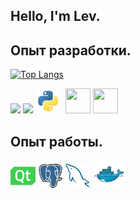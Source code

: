 ## Hello, I'm Lev.
## Опыт разработки.

[![Top Langs](https://github-readme-stats.vercel.app/api/top-langs/?username=leontartykov&layout=compact&hide=tex,PLpgSQL,Makefile,QMake,MATLAB&theme=tokyonight&langs_count=6)](https://github.com/leontartykov/github-readme-stats)


<div>
  <img src="https://img.icons8.com/color/40/000000/c-plus-plus-logo.png"/>
  <img src="https://img.icons8.com/color/40/000000/c-programming.png"/>
  <img src="https://github.com/devicons/devicon/blob/master/icons/python/python-original.svg" width="40" height="40"/>&nbsp;
  <img src="https://starbeamrainbowlabs.com/images/logos/swi-prolog.svg" width="40" height ="40">
  <img src="https://github.com/file-icons/icons/blob/master/svg/Common-Lisp.svg" width="40" height ="40">
<div>

## Опыт работы.
<div>
  <img src="https://github.com/devicons/devicon/blob/master/icons/qt/qt-original.svg" width="40" height="40"/>
  <img src="https://github.com/devicons/devicon/blob/master/icons/postgresql/postgresql-original.svg" width="40" height="40"/>
  <img src="https://github.com/devicons/devicon/blob/master/icons/mysql/mysql-original.svg" width="40" height="40"/>
  <img src="https://github.com/devicons/devicon/blob/master/icons/docker/docker-original.svg" width="50" height="45"/>
<div>
